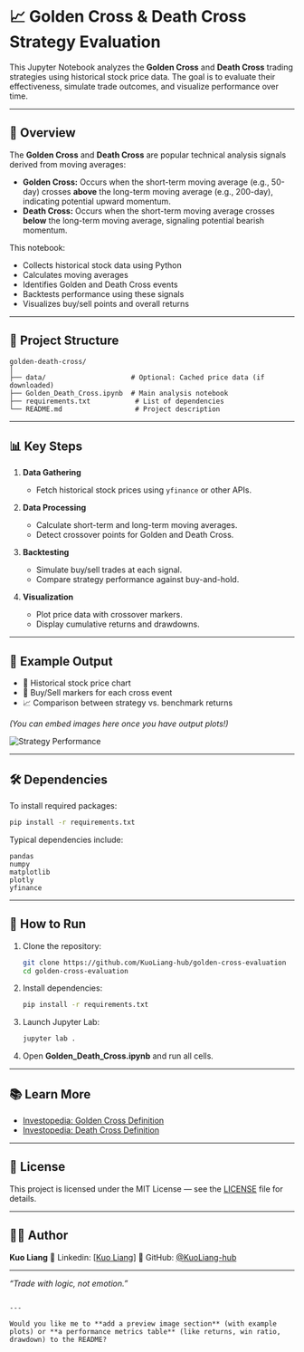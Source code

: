 # 📈 Golden Cross & Death Cross Strategy Evaluation

This Jupyter Notebook analyzes the **Golden Cross** and **Death Cross** trading strategies using historical stock price data. The goal is to evaluate their effectiveness, simulate trade outcomes, and visualize performance over time.

---

## 🧠 Overview

The **Golden Cross** and **Death Cross** are popular technical analysis signals derived from moving averages:

- **Golden Cross:** Occurs when the short-term moving average (e.g., 50-day) crosses **above** the long-term moving average (e.g., 200-day), indicating potential upward momentum.
- **Death Cross:** Occurs when the short-term moving average crosses **below** the long-term moving average, signaling potential bearish momentum.

This notebook:
- Collects historical stock data using Python
- Calculates moving averages
- Identifies Golden and Death Cross events
- Backtests performance using these signals
- Visualizes buy/sell points and overall returns

---

## 🧰 Project Structure

```
golden-death-cross/
│
├── data/                     # Optional: Cached price data (if downloaded)
├── Golden_Death_Cross.ipynb  # Main analysis notebook
├── requirements.txt           # List of dependencies
└── README.md                  # Project description
```

---

## 📊 Key Steps

1. **Data Gathering**
   - Fetch historical stock prices using `yfinance` or other APIs.

2. **Data Processing**
   - Calculate short-term and long-term moving averages.
   - Detect crossover points for Golden and Death Cross.

3. **Backtesting**
   - Simulate buy/sell trades at each signal.
   - Compare strategy performance against buy-and-hold.

4. **Visualization**
   - Plot price data with crossover markers.
   - Display cumulative returns and drawdowns.

---

## 🧪 Example Output

- 📅 Historical stock price chart  
- 🔁 Buy/Sell markers for each cross event  
- 📈 Comparison between strategy vs. benchmark returns  

*(You can embed images here once you have output plots!)*  

![Strategy Performance](images/strategy_performance.png)


---

## 🛠️ Dependencies

To install required packages:

```bash
pip install -r requirements.txt
```

Typical dependencies include:

```text
pandas
numpy
matplotlib
plotly
yfinance
```

---

## 🚀 How to Run

1. Clone the repository:

   ```bash
   git clone https://github.com/KuoLiang-hub/golden-cross-evaluation
   cd golden-cross-evaluation
   ```

2. Install dependencies:

   ```bash
   pip install -r requirements.txt
   ```

3. Launch Jupyter Lab:

   ```bash
   jupyter lab .
   ```

4. Open **Golden_Death_Cross.ipynb** and run all cells.

---

## 📚 Learn More

* [Investopedia: Golden Cross Definition](https://www.investopedia.com/terms/g/goldencross.asp)
* [Investopedia: Death Cross Definition](https://www.investopedia.com/terms/d/deathcross.asp)

---

## 📄 License

This project is licensed under the MIT License — see the [LICENSE](LICENSE) file for details.

---

## 👩‍💻 Author

**Kuo Liang**
📧 Linkedin: [[Kuo Liang](https://www.linkedin.com/in/kuo-l-32968a211/)]
💼 GitHub: [@KuoLiang-hub](https://github.com/KuoLiang-hub)

---

*“Trade with logic, not emotion.”*

```

---

Would you like me to **add a preview image section** (with example plots) or **a performance metrics table** (like returns, win ratio, drawdown) to the README?
```
